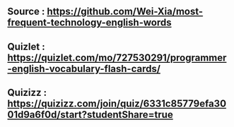 ## Source : https://github.com/Wei-Xia/most-frequent-technology-english-words

## Quizlet : https://quizlet.com/mo/727530291/programmer-english-vocabulary-flash-cards/

## Quizizz : https://quizizz.com/join/quiz/6331c85779efa3001d9a6f0d/start?studentShare=true